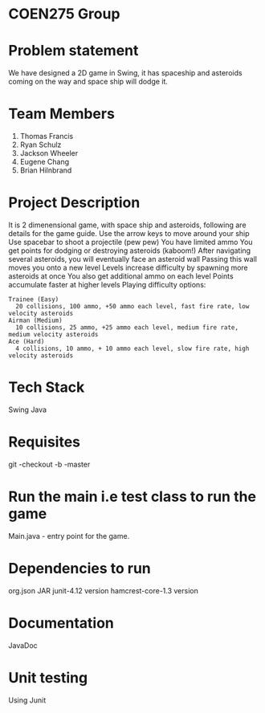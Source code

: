 # COEN275 Group 

# Problem statement

We have designed a 2D game in Swing, it has spaceship and asteroids coming on the way and space
ship will dodge it.

# Team Members
1. Thomas Francis
2. Ryan Schulz
3. Jackson Wheeler
4. Eugene Chang
5. Brian Hilnbrand

# Project Description

It is 2 dimenensional game, with space ship and asteroids, following are details for the game guide.
    Use the arrow keys to move around your ship
    Use spacebar to shoot a projectile (pew pew)
    You have limited ammo
    You get points for dodging or destroying asteroids (kaboom!)
    After navigating several asteroids, you will eventually face an asteroid wall
    Passing this wall moves you onto a new level
    Levels increase difficulty by spawning more asteroids at once
    You also get additional ammo on each level
    Points accumulate faster at higher levels
    Playing difficulty options:
    
    Trainee (Easy)
      20 collisions, 100 ammo, +50 ammo each level, fast fire rate, low velocity asteroids
    Airman (Medium)
      10 collisions, 25 ammo, +25 ammo each level, medium fire rate, medium velocity asteroids
    Ace (Hard)
      4 collisions, 10 ammo, + 10 ammo each level, slow fire rate, high velocity asteroids

# Tech Stack

Swing
Java

# Requisites

git -checkout -b -master

# Run the main i.e test class to run the game
Main.java - entry point for the game.

# Dependencies to run
org.json JAR
junit-4.12 version
hamcrest-core-1.3 version

# Documentation
JavaDoc

# Unit testing
Using Junit





